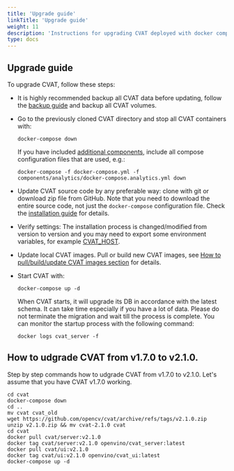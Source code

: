 ```yaml
---
title: 'Upgrade guide'
linkTitle: 'Upgrade guide'
weight: 11
description: 'Instructions for upgrading CVAT deployed with docker compose'
type: docs
---
```


<!--lint disable heading-style-->

## Upgrade guide

To upgrade CVAT, follow these steps:

- It is highly recommended backup all CVAT data before updating, follow the
  [backup guide](/administration/advanced/backup_guide/) and backup all CVAT volumes.

- Go to the previously cloned CVAT directory and stop all CVAT containers with:
  ```shell
  docker-compose down
  ```
  If you have included [additional components](/administration/basics/installation/#additional-components),
  include all compose configuration files that are used, e.g.:
  ```shell
  docker-compose -f docker-compose.yml -f components/analytics/docker-compose.analytics.yml down
  ```

- Update CVAT source code by any preferable way: clone with git or download zip file from GitHub.
  Note that you need to download the entire source code, not just the `docker-compose` configuration file.
  Check the
  [installation guide](/administration/basics/installation/#how-to-get-cvat-source-code) for details.

- Verify settings:
  The installation process is changed/modified from version to version and
  you may need to export some environment variables, for example
  [CVAT_HOST](/administration/basics/installation/#use-your-own-domain).

- Update local CVAT images.
  Pull or build new CVAT images, see
  [How to pull/build/update CVAT images section](/administration/basics/installation/#how-to-pullbuildupdate-cvat-images)
  for details.

- Start CVAT with:
  ```shell
  docker-compose up -d
  ```
  When CVAT starts, it will upgrade its DB in accordance with the latest schema.
  It can take time especially if you have a lot of data.
  Please do not terminate the migration and wait till the process is complete.
  You can monitor the startup process with the following command:
  ```shell
  docker logs cvat_server -f
  ```

## How to udgrade CVAT from v1.7.0 to v2.1.0.

Step by step commands how to udgrade CVAT from v1.7.0 to v2.1.0.
Let's assume that you have CVAT v1.7.0 working.
```shell
cd cvat
docker-compose down
cd ..
mv cvat cvat_old
wget https://github.com/opencv/cvat/archive/refs/tags/v2.1.0.zip
unzip v2.1.0.zip && mv cvat-2.1.0 cvat
cd cvat
docker pull cvat/server:v2.1.0
docker tag cvat/server:v2.1.0 openvino/cvat_server:latest
docker pull cvat/ui:v2.1.0
docker tag cvat/ui:v2.1.0 openvino/cvat_ui:latest
docker-compose up -d
```
